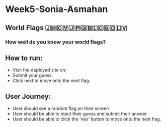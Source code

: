 # Week5-Sonia-Asmahan

## World Flags 🇯🇲🇨🇻🇯🇵🇬🇧🇱🇨🇸🇴🇱🇻
### How well do you know your world flags?

## How to run:
- Visit the deployed site on:
- Submit your guess;
- Click next to move onto the next flag.

## User Journey:
- User should see a random flag on their screen
- User should be able to input their guess and submit their answer
- User should be able to click the 'nex' button to move onto the next flag.
